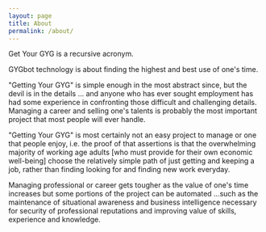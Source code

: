 ```yaml
---
layout: page
title: About
permalink: /about/
---
```


Get Your GYG is a recursive acronym.

GYGbot technology is about finding the highest and best use of one's time.

"Getting Your GYG" is simple enough in the most abstract since, but the devil is in the details ... and anyone who has ever sought employment has had some experience in confronting those difficult and challenging details. Managing a career and selling one's talents is probably the most important project that most people will ever handle.

"Getting Your GYG" is most certainly not an easy project to manage or one that people enjoy, i.e. the proof of that assertions is that the overwhelming majority of working age adults [who must provide for their own economic well-being] choose the relatively simple path of just getting and keeping a job, rather than finding looking for and finding new work everyday.

Managing professional or career gets tougher as the value of one's time increases but some portions of the project can be automated ...such as the maintenance of situational awareness and business intelligence necessary for security of professional reputations and improving value of skills, experience and knowledge.
